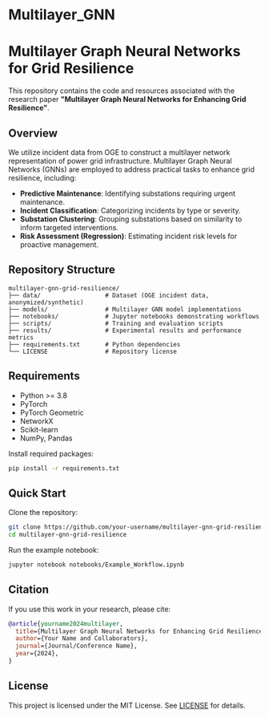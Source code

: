 # Multilayer_GNN
# Multilayer Graph Neural Networks for Grid Resilience

This repository contains the code and resources associated with the research paper **"Multilayer Graph Neural Networks for Enhancing Grid Resilience"**.

## Overview

We utilize incident data from OGE to construct a multilayer network representation of power grid infrastructure. Multilayer Graph Neural Networks (GNNs) are employed to address practical tasks to enhance grid resilience, including:

- **Predictive Maintenance**: Identifying substations requiring urgent maintenance.
- **Incident Classification**: Categorizing incidents by type or severity.
- **Substation Clustering**: Grouping substations based on similarity to inform targeted interventions.
- **Risk Assessment (Regression)**: Estimating incident risk levels for proactive management.

## Repository Structure

```
multilayer-gnn-grid-resilience/
├── data/                  # Dataset (OGE incident data, anonymized/synthetic)
├── models/                # Multilayer GNN model implementations
├── notebooks/             # Jupyter notebooks demonstrating workflows
├── scripts/               # Training and evaluation scripts
├── results/               # Experimental results and performance metrics
├── requirements.txt       # Python dependencies
└── LICENSE                # Repository license
```

## Requirements

- Python >= 3.8
- PyTorch
- PyTorch Geometric
- NetworkX
- Scikit-learn
- NumPy, Pandas

Install required packages:
```bash
pip install -r requirements.txt
```

## Quick Start

Clone the repository:
```bash
git clone https://github.com/your-username/multilayer-gnn-grid-resilience.git
cd multilayer-gnn-grid-resilience
```

Run the example notebook:
```bash
jupyter notebook notebooks/Example_Workflow.ipynb
```

## Citation

If you use this work in your research, please cite:

```bibtex
@article{yourname2024multilayer,
  title={Multilayer Graph Neural Networks for Enhancing Grid Resilience},
  author={Your Name and Collaborators},
  journal={Journal/Conference Name},
  year={2024},
}
```

## License

This project is licensed under the MIT License. See [LICENSE](LICENSE) for details.
